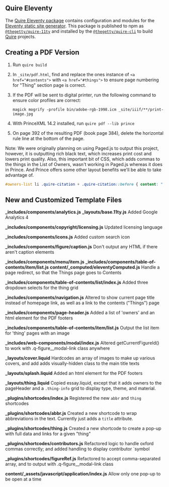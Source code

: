 ## Quire Eleventy

The [Quire Eleventy package](https://github.com/thegetty/quire/tree/main/packages/11ty) contains configuration and modules for the [Eleventy static site generator](https://11ty.dev). This package is published to npm as [`@thegetty/quire-11ty`](https://www.npmjs.com/package/@thegetty/quire-11ty) and installed by the [`@thegetty/quire-cli`](https://www.npmjs.com/package/@thegetty/quire-cli) to build [Quire](https://quire.getty.edu) projects.

## Creating a PDF Version

1. Run `quire build`

2. In `_site/pdf.html`, find and replace the ones instance of `<a href="#contents">` with `<a href="#things">` to ensure page numbering for "Thing" section page is correct.

3. If the PDF will be sent to digital printer, run the following command to ensure color profiles are correct:

    ```
    magick mogrify -profile bin/adobe-rgb-1998.icm _site/iiif/**/print-image.jpg
    ```

4. With PrinceXML 14.2 installed, run `quire pdf --lib prince`

5. On page 392 of the resulting PDF (book page 384), delete the horizontal rule line at the bottom of the page.

Note: We were originally planning on using Paged.js to output this project, however, it is outputting rich black text, which increases print cost and lowers print quality. Also, this important bit of CSS, which adds commas to the things in the List of Owners, wasn't working in Paged.js whereas it does in Prince. And Prince offers some other layout benefits we'll be able to take advantage of.

```css
#owners-list li .quire-citation + .quire-citation::before { content: ", "; }
```

## New and Customized Template Files

**_includes/components/analytics.js**
**_layouts/base.11ty.js**
Added Google Analytics 4

**_includes/components/copyright/licensing.js**
Updated licensing language

**_includes/components/icons.js**
Added custom search icon

**_includes/components/figure/caption.js**
Don't output any HTML if there aren't caption elements

**_includes/components/menu/item.js**
**_includes/components/table-of-contents/item/list.js**
**content/_computed/eleventyComputed.js**
Handle a page redirect, so that the Things page goes to Contents

**_includes/components/table-of-contents/list/index.js**
Added three dropdown selects for the thing grid

**_includes/components/navigation.js**
Altered to show current page title instead of homepage link, as well as a link to the contents ("Things") page

**_includes/components/page-header.js**
Added a list of 'owners' and an html element for the PDF footers

**_includes/components/table-of-contents/item/list.js**
Output the list item for 'thing' pages with an image

**_includes/web-components/modal/index.js**
Altered getCurrentFigureId() to work with .q-figure__modal-link class anywhere

**_layouts/cover.liquid**
Hardcodes an array of images to make up various covers, and add adds visually-hidden class to the main title texts

**_layouts/splash.liquid**
Added an html element for the PDF footers

**_layouts/thing.liquid**
Copied essay.liquid, except that it adds owners to the pageHeader and a `.thing-info` grid to display type, theme, and material.

**_plugins/shortcodes/index.js**
Registered the new `abbr` and `thing` shortcodes

**_plugins/shortcodes/abbr.js**
Created a new shortcode to wrap abbreviations in the text. Currently just adds a `title` attribute.

**_plugins/shortcodes/thing.js**
Created a new shortcode to create a pop-up with full data and links for a given "thing"

**_plugins/shortcodes/contributors.js**
Refactored logic to handle oxford commas correctly; and added handling to display contributor `symbol

**_plugins/shortcodes/figureRef.js**
Refactored to accept comma-separated array, and to output with .q-figure__modal-link class

**content/_assets/javascript/application/index.js**
Allow only one pop-up to be open at a time
